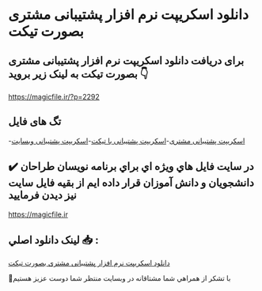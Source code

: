 # دانلود اسکریپت نرم افزار پشتیبانی مشتری بصورت تیکت

## برای دریافت دانلود اسکریپت نرم افزار پشتیبانی مشتری بصورت تیکت به لینک زیر بروید 👇

https://magicfile.ir/?p=2292

## تگ های فایل

-[اسکریپت پشتیبانی مشتری](https://magicfile.ir/product/%d8%a7%d8%b3%da%a9%d8%b1%db%8c%d9%be%d8%aa-%d9%86%d8%b1%d9%85-%d8%a7%d9%81%d8%b2%d8%a7%d8%b1%d9%be%d8%b4%d8%aa%db%8c%d8%a8%d8%a7%d9%86%db%8c-%d9%85%d8%b4%d8%aa%d8%b1%db%8c-%d8%a8%d8%b5%d9%88%d8%b1%d8%aa-%d8%aa%db%8c%da%a9%d8%aa/)-[اسکریپت پشتیبانی با تیکت](https://magicfile.ir/product/%d8%a7%d8%b3%da%a9%d8%b1%db%8c%d9%be%d8%aa-%d9%86%d8%b1%d9%85-%d8%a7%d9%81%d8%b2%d8%a7%d8%b1%d9%be%d8%b4%d8%aa%db%8c%d8%a8%d8%a7%d9%86%db%8c-%d9%85%d8%b4%d8%aa%d8%b1%db%8c-%d8%a8%d8%b5%d9%88%d8%b1%d8%aa-%d8%aa%db%8c%da%a9%d8%aa/)-[اسکریپت پشتیبانی وبسایت](https://magicfile.ir/product/%d8%a7%d8%b3%da%a9%d8%b1%db%8c%d9%be%d8%aa-%d9%86%d8%b1%d9%85-%d8%a7%d9%81%d8%b2%d8%a7%d8%b1%d9%be%d8%b4%d8%aa%db%8c%d8%a8%d8%a7%d9%86%db%8c-%d9%85%d8%b4%d8%aa%d8%b1%db%8c-%d8%a8%d8%b5%d9%88%d8%b1%d8%aa-%d8%aa%db%8c%da%a9%d8%aa/)

## ✔️ در سايت فايل هاي ويژه اي براي برنامه نويسان طراحان دانشجويان و دانش آموزان قرار داده ايم از بقيه فايل سايت نيز ديدن فرماييد

https://magicfile.ir


## لينک دانلود اصلي 📥 :

[دانلود اسکریپت نرم افزار پشتیبانی مشتری بصورت تیکت](https://magicfile.ir/product/%d8%a7%d8%b3%da%a9%d8%b1%db%8c%d9%be%d8%aa-%d9%86%d8%b1%d9%85-%d8%a7%d9%81%d8%b2%d8%a7%d8%b1%d9%be%d8%b4%d8%aa%db%8c%d8%a8%d8%a7%d9%86%db%8c-%d9%85%d8%b4%d8%aa%d8%b1%db%8c-%d8%a8%d8%b5%d9%88%d8%b1%d8%aa-%d8%aa%db%8c%da%a9%d8%aa/) 


🙏با تشکر از همراهي شما مشتاقانه در وبسایت منتظر شما دوست عزیز هستیم

